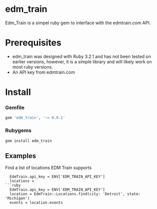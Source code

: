 # edm_train
Edm_Train is a simpel ruby gem to interface with the edmtrain.com API.

# Prerequisites 
* edm_train was designed with Ruby 3.2.1 and has not been tested on earlier versions, however, it is a simple library and will likely work on most ruby versions.
* An API key from edmtrain.com

# Install
### Gemfile
```ruby
gem 'edm_train', '~> 0.0.1'
```

### Rubygems
```shell
gem install edm_train
```

## Examples
Find a list of locations EDM Train supports
```
  EdmTrain.api_key = ENV['EDM_TRAIN_API_KEY']
  locations = 
```ruby
  EdmTrain.api_key = ENV['EDM_TRAIN_API_KEY']
  location = EdmTrain::Locations.find(city: 'Detroit', state: 'Michigan')
  events = location.events
```